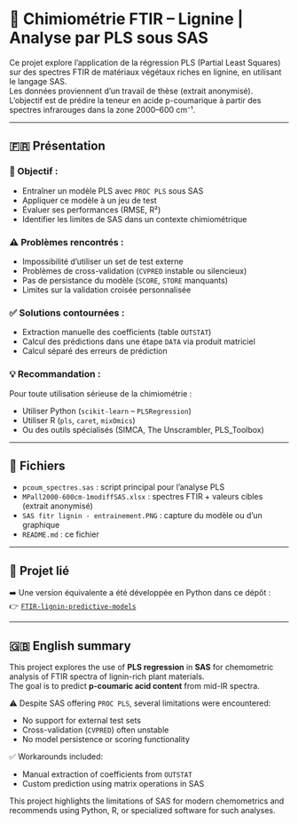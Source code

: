 # 🧪 Chimiométrie FTIR – Lignine | Analyse par PLS sous SAS

Ce projet explore l’application de la régression PLS (Partial Least Squares) sur des spectres FTIR de matériaux végétaux riches en lignine, en utilisant le langage SAS.  
Les données proviennent d’un travail de thèse (extrait anonymisé).  
L’objectif est de prédire la teneur en acide p-coumarique à partir des spectres infrarouges dans la zone 2000–600 cm⁻¹.

---

## 🇫🇷 Présentation

### 🎯 Objectif :
- Entraîner un modèle PLS avec `PROC PLS` sous SAS
- Appliquer ce modèle à un jeu de test
- Évaluer ses performances (RMSE, R²)
- Identifier les limites de SAS dans un contexte chimiométrique

### ⚠️ Problèmes rencontrés :
- Impossibilité d’utiliser un set de test externe
- Problèmes de cross-validation (`CVPRED` instable ou silencieux)
- Pas de persistance du modèle (`SCORE`, `STORE` manquants)
- Limites sur la validation croisée personnalisée

### ✅ Solutions contournées :
- Extraction manuelle des coefficients (table `OUTSTAT`)
- Calcul des prédictions dans une étape `DATA` via produit matriciel
- Calcul séparé des erreurs de prédiction

### 💡 Recommandation :
Pour toute utilisation sérieuse de la chimiométrie :
- Utiliser Python (`scikit-learn` – `PLSRegression`)
- Utiliser R (`pls`, `caret`, `mixOmics`)
- Ou des outils spécialisés (SIMCA, The Unscrambler, PLS_Toolbox)

---

## 📁 Fichiers

- `pcoum_spectres.sas` : script principal pour l’analyse PLS
- `MPall2000-600cm-1modiffSAS.xlsx` : spectres FTIR + valeurs cibles (extrait anonymisé)
- `SAS fitr lignin - entrainement.PNG` : capture du modèle ou d’un graphique
- `README.md` : ce fichier

---

## 🔗 Projet lié

➡️ Une version équivalente a été développée en Python dans ce dépôt :  
👉 [`FTIR-lignin-predictive-models`](https://github.com/RChazal-dataSc/LifeScience-project---parietal-material-FTIR-lignin-chemistry-2000-400cm-1)

---

## 🇬🇧 English summary

This project explores the use of **PLS regression** in **SAS** for chemometric analysis of FTIR spectra of lignin-rich plant materials.  
The goal is to predict **p-coumaric acid content** from mid-IR spectra.

⚠️ Despite SAS offering `PROC PLS`, several limitations were encountered:
- No support for external test sets
- Cross-validation (`CVPRED`) often unstable
- No model persistence or scoring functionality

✅ Workarounds included:
- Manual extraction of coefficients from `OUTSTAT`
- Custom prediction using matrix operations in SAS

This project highlights the limitations of SAS for modern chemometrics and recommends using Python, R, or specialized software for such analyses.
